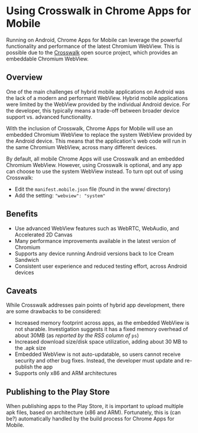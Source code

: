 # Using Crosswalk in Chrome Apps for Mobile

Running on Android, Chrome Apps for Mobile can leverage the powerful functionality and performance of the latest Chromium WebView. This is possible due to the [Crosswalk](http://crosswalk-project.org/) open source project, which provides an embeddable Chromium WebView.

## Overview
One of the main challenges of hybrid mobile applications on Android was the lack of a modern and performant WebView.  Hybrid mobile applications were limited by the WebView provided by the individual Android device.  For the developer, this typically means a trade-off between broader device support vs. advanced functionality.

With the inclusion of Crosswalk, Chrome Apps for Mobile will use an embedded Chromium WebView to replace the system WebView provided by the Android device.  This means that the application's web code will run in the same Chromium WebView, across many different devices.

By default, all mobile Chrome Apps will use Crosswalk and an embedded Chromium WebView.  However, using Crosswalk is optional, and any app can choose to use the system WebView instead.  To turn opt out of using Crosswalk:
  - Edit the `manifest.mobile.json` file (found in the www/ directory)
  - Add the setting: `"webview": "system"`

## Benefits
- Use advanced WebView features such as WebRTC, WebAudio, and Accelerated 2D Canvas
- Many performance improvements available in the latest version of Chromium
- Supports any device running Android versions back to Ice Cream Sandwich
- Consistent user experience and reduced testing effort, across Android devices

## Caveats
While Crosswalk addresses pain points of hybrid app development, there are some drawbacks to be considered:
- Increased memory footprint across apps, as the embedded WebView is not sharable. Investigation suggests it has a fixed memory overhead of about 30MB (as _reported by the RSS column of_ `ps`)
- Increased download size/disk space utilization, adding about 30 MB to the .apk size
- Embedded WebView is not auto-updatable, so users cannot receive security and other bug fixes.  Instead, the developer must update and re-publish the app
- Supports only x86 and ARM architectures

## Publishing to the Play Store
When publishing apps to the Play Store, it is important to upload multiple apk files, based on architecture (x86 and ARM).  Fortunately, this is (can be?) automatically handled by the build process for Chrome Apps for Mobile.
